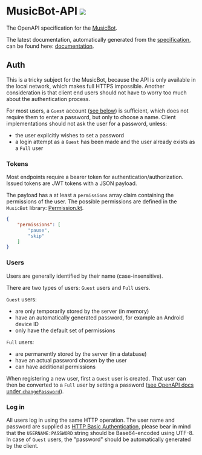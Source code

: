 # MusicBot-API ![](https://img.shields.io/github/release-pre/bjoernpetersen/musicbot-api.svg?style=flat)

The OpenAPI specification for the [MusicBot](https://github.com/BjoernPetersen/MusicBot).

The latest documentation, automatically generated from the [specification](MusicBot.yaml), can be found here: [documentation](https://api.docs.kiu.party).

## Auth

This is a tricky subject for the MusicBot, because the API is only available in the
local network, which makes full HTTPS impossible. Another consideration is that
client end users should not have to worry too much about the authentication process.

For most users, a `Guest` account ([see below](#users)) is sufficient, which does not
require them to enter a password, but only to choose a name.
Client implementations should not ask the user for a password, unless:

- the user explicitly wishes to set a password
- a login attempt as a `Guest` has been made and the user already exists as a `Full` user

### Tokens

Most endpoints require a bearer token for authentication/authorization.
Issued tokens are JWT tokens with a JSON payload.

The payload has a at least a `permissions` array claim containing the permissions of the user.
The possible permissions are defined in the `MusicBot` library: [Permission.kt](https://github.com/BjoernPetersen/MusicBot/blob/develop/src/main/kotlin/net/bjoernpetersen/musicbot/api/auth/Permission.kt).

```json
{
    "permissions": [
        "pause",
        "skip"
    ]
}
```

### Users

Users are generally identified by their name (case-insensitive).

There are two types of users: `Guest` users and `Full` users.

`Guest` users:

- are only temporarily stored by the server (in memory)
- have an automatically generated password, for example an Android device ID
- only have the default set of permissions

`Full` users:

- are permanently stored by the server (in a database)
- have an actual password chosen by the user
- can have additional permissions

When registering a new user, first a `Guest` user is created.
That user can then be converted to a `Full` user by setting a password ([see OpenAPI docs under `changePassword`](#musicbot-api-)).

### Log in

All users log in using the same HTTP operation. The user name and password are supplied as [HTTP
Basic Authentication](https://en.wikipedia.org/wiki/Basic_access_authentication#Client_side), please
bear in mind that the `USERNAME:PASSWORD` string should be Base64-encoded using UTF-8.
In case of `Guest` users, the "password" should be automatically generated by the client.
